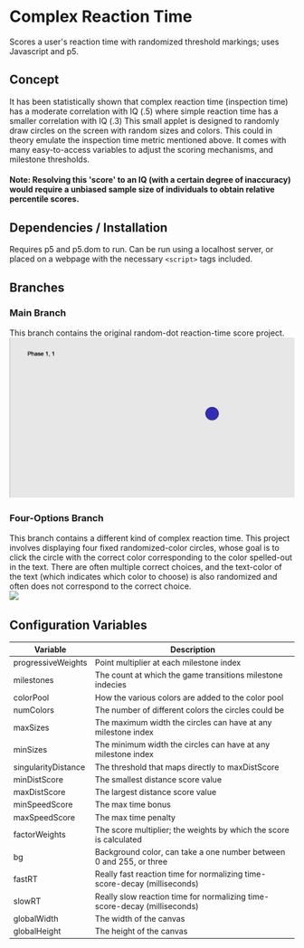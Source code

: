# Complex Reaction Time
Scores a user's reaction time with randomized threshold markings; uses Javascript and p5.

## Concept
It has been statistically shown that complex reaction time (inspection time) has a moderate correlation with IQ (.5) where simple reaction time has a smaller correlation with IQ (.3)  This small applet is designed to randomly draw circles on the screen with random sizes and colors.  This could in theory emulate the inspection time metric mentioned above.  It comes with many easy-to-access variables to adjust the scoring mechanisms, and milestone thresholds.
#### Note: Resolving this 'score' to an IQ (with a certain degree of inaccuracy) would require a unbiased sample size of individuals to obtain relative percentile scores.  

## Dependencies / Installation
Requires p5 and p5.dom to run.  Can be run using a localhost server, or placed on a webpage with the necessary `<script>` tags included.

## Branches
### Main Branch
This branch contains the original random-dot reaction-time score project.
![](Master-CRT.jpg?raw=true)
### Four-Options Branch
This branch contains a different kind of complex reaction time.  This project involves displaying four fixed randomized-color circles, whose goal is to click the circle with the correct color corresponding to the color spelled-out in the text.  There are often multiple correct choices, and the text-color of the text (which indicates which color to choose) is also randomized and often does not correspond to the correct choice.  
![](Four-Choices-CRT.jpg?raw=true)

## Configuration Variables
Variable | Description
-------- | ------------
progressiveWeights | Point multiplier at each milestone index
milestones | The count at which the game transitions milestone indecies
colorPool | How the various colors are added to the color pool
numColors | The number of different colors the circles could be
maxSizes | The maximum width the circles can have at any milestone index
minSizes | The minimum width the circles can have at any milestone index
singularityDistance | The threshold that maps directly to maxDistScore
minDistScore | The smallest distance score value
maxDistScore | The largest distance score value
minSpeedScore | The max time bonus
maxSpeedScore | The max time penalty
factorWeights | The score multiplier; the weights by which the score is calculated
bg | Background color, can take a one number between 0 and 255, or three
fastRT | Really fast reaction time for normalizing time-score-decay (milliseconds)
slowRT | Really slow reaction time for normalizing time-score-decay (milliseconds)
globalWidth | The width of the canvas
globalHeight | The height of the canvas
